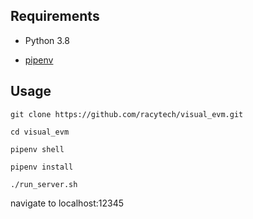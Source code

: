## Requirements

- Python 3.8

- [pipenv](https://pipenv-fork.readthedocs.io/en/latest/basics.html)

## Usage

```
git clone https://github.com/racytech/visual_evm.git

cd visual_evm

pipenv shell

pipenv install

./run_server.sh 
```

navigate to localhost:12345